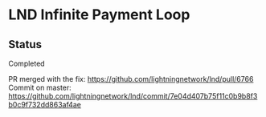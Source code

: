 # LND Infinite Payment Loop

## Status
Completed

PR merged with the fix: https://github.com/lightningnetwork/lnd/pull/6766
Commit on master: https://github.com/lightningnetwork/lnd/commit/7e04d407b75f11c0b9b8f3b0c9f732dd863af4ae
